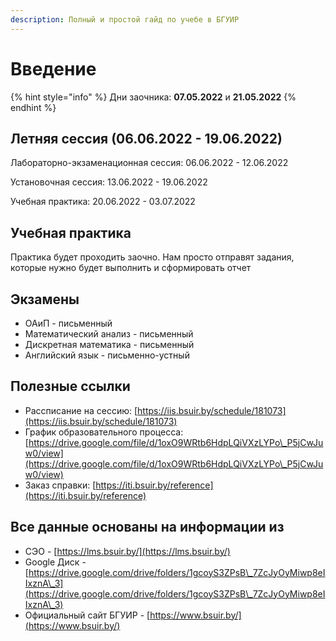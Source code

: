 ```yaml
---
description: Полный и простой гайд по учебе в БГУИР
---
```


# Введение

{% hint style="info" %}
Дни заочника: **07.05.2022** и **21.05.2022**
{% endhint %}

## Летняя сессия (06.06.2022 - 19.06.2022)

Лабораторно-экзаменационная сессия: 06.06.2022 - 12.06.2022

Установочная сессия: 13.06.2022 - 19.06.2022

Учебная практика: 20.06.2022 - 03.07.2022

## Учебная практика

Практика будет проходить заочно. Нам просто отправят задания, которые нужно будет выполнить и сформировать отчет

## Экзамены

* ОАиП - письменный
* Математический анализ - письменный
* Дискретная математика - письменный
* Английский язык - письменно-устный

## Полезные ссылки

* Рассписание на сессию: [https://iis.bsuir.by/schedule/181073](https://iis.bsuir.by/schedule/181073)
* График образовательного процесса: [https://drive.google.com/file/d/1oxO9WRtb6HdpLQiVXzLYPo\_P5jCwJuw0/view](https://drive.google.com/file/d/1oxO9WRtb6HdpLQiVXzLYPo\_P5jCwJuw0/view)
* Заказ справки: [https://iti.bsuir.by/reference](https://iti.bsuir.by/reference)

## Все данные основаны на информации из

* СЭО - [https://lms.bsuir.by/](https://lms.bsuir.by/)
* Google Диск - [https://drive.google.com/drive/folders/1gcoyS3ZPsB\_7ZcJyOyMiwp8eIIxznA\_3](https://drive.google.com/drive/folders/1gcoyS3ZPsB\_7ZcJyOyMiwp8eIIxznA\_3)
* Официальный сайт БГУИР - [https://www.bsuir.by/](https://www.bsuir.by/)
